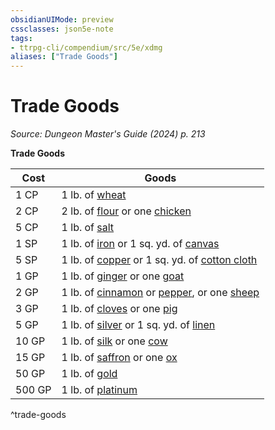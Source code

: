 ```yaml
---
obsidianUIMode: preview
cssclasses: json5e-note
tags:
- ttrpg-cli/compendium/src/5e/xdmg
aliases: ["Trade Goods"]
---
```

# Trade Goods
*Source: Dungeon Master's Guide (2024) p. 213* 

**Trade Goods**

| Cost | Goods |
|------|-------|
| 1 CP | 1 lb. of [wheat](wheat-xdmg.md) |
| 2 CP | 2 lb. of [flour](flour-xdmg.md) or one [chicken](chicken-xdmg.md) |
| 5 CP | 1 lb. of [salt](salt-xdmg.md) |
| 1 SP | 1 lb. of [iron](iron-xdmg.md) or 1 sq. yd. of [canvas](canvas-1-sq-yd-xdmg.md) |
| 5 SP | 1 lb. of [copper](copper-xdmg.md) or 1 sq. yd. of [cotton cloth](cotton-cloth-1-sq-yd-xdmg.md) |
| 1 GP | 1 lb. of [ginger](ginger-xdmg.md) or one [goat](goat-xdmg.md) |
| 2 GP | 1 lb. of [cinnamon](cinnamon-xdmg.md) or [pepper](pepper-xdmg.md), or one [sheep](sheep-xdmg.md) |
| 3 GP | 1 lb. of [cloves](cloves-xdmg.md) or one [pig](pig-xdmg.md) |
| 5 GP | 1 lb. of [silver](silver-xdmg.md) or 1 sq. yd. of [linen](linen-1-sq-yd-xdmg.md) |
| 10 GP | 1 lb. of [silk](silk-xdmg.md) or one [cow](cow-xdmg.md) |
| 15 GP | 1 lb. of [saffron](saffron-xdmg.md) or one [ox](ox-xdmg.md) |
| 50 GP | 1 lb. of [gold](gold-xdmg.md) |
| 500 GP | 1 lb. of [platinum](platinum-xdmg.md) |
^trade-goods